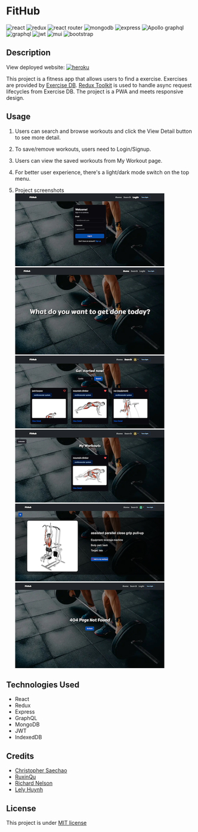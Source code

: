 # FitHub

![react](https://img.shields.io/badge/React-20232A?style=for-the-badge&logo=react&logoColor=61DAFB)
![redux](https://img.shields.io/badge/Redux-593D88?style=for-the-badge&logo=redux&logoColor=white)
![react router](https://img.shields.io/badge/React_Router-CA4245?style=for-the-badge&logo=react-router&logoColor=white)
![mongodb](https://img.shields.io/badge/MongoDB-4EA94B?style=for-the-badge&logo=mongodb&logoColor=white)
![express](https://img.shields.io/badge/Express.js-000000?style=for-the-badge&logo=express&logoColor=white)
![Apollo graphql](https://img.shields.io/badge/Apollo%20GraphQL-311C87?&style=for-the-badge&logo=Apollo%20GraphQL&logoColor=white)
![graphql](https://img.shields.io/badge/GraphQl-E10098?style=for-the-badge&logo=graphql&logoColor=white)
![jwt](https://img.shields.io/badge/JWT-000000?style=for-the-badge&logo=JSON%20web%20tokens&logoColor=white)
![mui](https://img.shields.io/badge/Material%20UI-007FFF?style=for-the-badge&logo=mui&logoColor=white)
![bootstrap](https://img.shields.io/badge/Bootstrap-563D7C?style=for-the-badge&logo=bootstrap&logoColor=white)

## Description

View deployed website: [![heroku](https://img.shields.io/badge/Heroku-430098?style=for-the-badge&logo=heroku&logoColor=white)](https://fithub-fitness.herokuapp.com)

This project is a fitness app that allows users to find a exercise. Exercises are provided by [Exercise DB](https://rapidapi.com/justin-WFnsXH_t6/api/exercisedb). [Redux Toolkit](https://redux-toolkit.js.org) is used to handle async request lifecycles from Exercise DB. The project is a PWA and meets responsive design.

## Usage

1. Users can search and browse workouts and click the View Detail button to see more detail.
2. To save/remove workouts, users need to Login/Signup.
3. Users can view the saved workouts from My Workout page.
4. For better user experience, there's a light/dark mode switch on the top menu.

5. Project screenshots
   ![login](./client/public/assets/login.png)
   ![home](./client/public/assets/homepage.png)
   ![search](./client/public/assets/search.png)
   ![save](./client/public/assets/saved.png)
   ![detail](./client/public/assets/detailpage.png)
   ![404](./client/public/assets/404.png)

## Technologies Used

- React
- Redux
- Express
- GraphQL
- MongoDB
- JWT
- IndexedDB

## Credits

- [Christopher Saechao](https://github.com/TikoMyster)
- [RuxinQu](https://github.com/RuxinQu)
- [Richard Nelson](https://github.com/nelson92)
- [Lely Huynh](https://github.com/lely2011)

## License

This project is under [MIT license](https://opensource.org/lsicenses/MIT)
